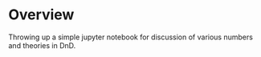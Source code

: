 # Overview

Throwing up a simple jupyter notebook for discussion of various numbers and theories in DnD.